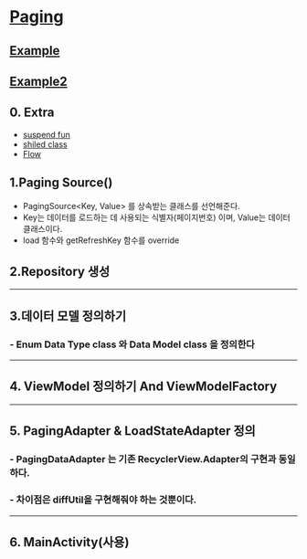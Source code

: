 #   [Paging](https://www.charlezz.com/?p=44684)
## [Example](https://genius-dev.tistory.com/entry/Android-Jetpack-Paging-3-%EB%9D%BC%EC%9D%B4%EB%B8%8C%EB%9F%AC%EB%A6%AC-%EC%82%AC%EC%9A%A9%ED%95%98%EA%B8%B0?category=978660)
## [Example2](https://hanyeop.tistory.com/219)

## 0. Extra
-   [suspend fun](https://kotlinworld.com/144)
-   [shiled class](https://androidtest.tistory.com/107)
-   [Flow](https://medium.com/hongbeomi-dev/kotlin-coroutine-flow-ac07cfdca42d)
##  1.Paging Source()
-   PagingSource<Key, Value> 를 상속받는 클래스를 선언해준다.
-   Key는 데이터를 로드하는 데 사용되는 식별자(페이지번호) 이며, Value는 데이터 클래스이다.
-   load 함수와 getRefreshKey 함수를 override
 
##  2.Repository 생성
---
##  3.데이터 모델 정의하기
### -   Enum Data Type class 와 Data Model class 을 정의한다
---
## 4.   ViewModel 정의하기 And ViewModelFactory
----
## 5. PagingAdapter & LoadStateAdapter 정의

### -   PagingDataAdapter 는 기존 RecyclerView.Adapter의 구현과 동일하다.
### -   차이점은 diffUtil을 구현해줘야 하는 것뿐이다.
---

## 6. MainActivity(사용)